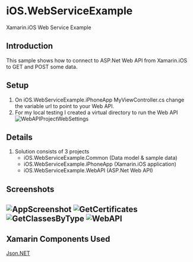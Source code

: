 iOS.WebServiceExample
=====================

Xamarin.iOS Web Service Example

Introduction
-------
This sample shows how to connect to ASP.Net Web API from Xamarin.iOS to GET and POST some data.

Setup
-------
1. On iOS.WebServiceExample.iPhoneApp MyViewController.cs change the variable url to point to your Web API.
2. For my local testing I created a virtual directory to run the Web API
![WebAPIProjectWebSettings](Screenshots/WebAPIProjectWebSettings.png)


Details
-------
1. Solution consists of 3 projects
	- iOS.WebServiceExample.Common (Data model & sample data)
	- iOS.WebServiceExample.iPhoneApp (Xamarin.iOS application)
	- iOS.WebServiceExample.WebAPI (ASP.Net Web API)

	
Screenshots
-------
![AppScreenshot](Screenshots/App.png)
![GetCertificates](Screenshots/GetCertificates.PNG)
![GetClassesByType](Screenshots/GetClassesByType.PNG)
![WebAPI](Screenshots/WebAPI.png)
-------

Xamarin Components Used
-------
[Json.NET](http://components.xamarin.com/view/json.net/)